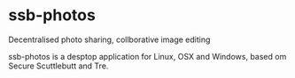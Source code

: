 # ssb-photos

Decentralised photo sharing, collborative image editing

ssb-photos is a desptop application for Linux, OSX and Windows, based om Secure Scuttlebutt and Tre.
